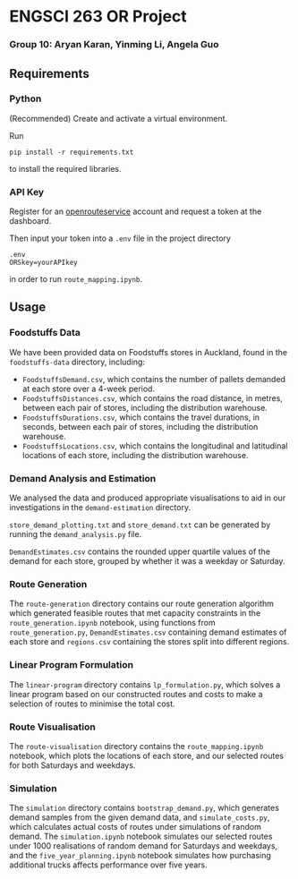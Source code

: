 # ENGSCI 263 OR Project
### Group 10: Aryan Karan, Yinming Li, Angela Guo

## Requirements
### Python
(Recommended) Create and activate a virtual environment.

Run
```
pip install -r requirements.txt
```
to install the required libraries.

### API Key
Register for an [openrouteservice](https://openrouteservice.org) account and request a token at the
dashboard.

Then input your token into a `.env` file in the project directory
```
.env
ORSkey=yourAPIkey
```
in order to run `route_mapping.ipynb`.

## Usage
### Foodstuffs Data
We have been provided data on Foodstuffs stores in Auckland, found in the `foodstuffs-data` directory, including:
- `FoodstuffsDemand.csv`, which contains the number of pallets demanded at each store over a 4-week period.
- `FoodstuffsDistances.csv`, which contains the road distance, in metres, between each pair of stores, including the distribution warehouse.
- `FoodstuffsDurations.csv`, which contains the travel durations, in seconds, between each pair of stores, including the distribution warehouse.
- `FoodstuffsLocations.csv`, which contains the longitudinal and latitudinal locations of each store, including the distribution warehouse.

### Demand Analysis and Estimation
We analysed the data and produced appropriate visualisations to aid in our investigations in the `demand-estimation` directory.

`store_demand_plotting.txt` and `store_demand.txt` can be generated by running the `demand_analysis.py` file.

`DemandEstimates.csv` contains the rounded upper quartile values of the demand for each store, grouped by whether it was a weekday or Saturday.

### Route Generation
The `route-generation` directory contains our route generation algorithm which generated feasible routes that met capacity constraints in the `route_generation.ipynb` notebook, using functions from `route_generation.py`, `DemandEstimates.csv` containing demand estimates of each store and `regions.csv` containing the stores split into different regions.

### Linear Program Formulation
The `linear-program` directory contains `lp_formulation.py`, which solves a linear program based on our constructed routes and costs to make a selection of routes to minimise the total cost.

### Route Visualisation
The `route-visualisation` directory contains the `route_mapping.ipynb` notebook, which plots the locations of each store, and our selected routes for both Saturdays and weekdays.

### Simulation
The `simulation` directory contains `bootstrap_demand.py`, which generates demand samples from the given demand data, and `simulate_costs.py`, which calculates actual costs of routes under simulations of random demand. The `simulation.ipynb` notebook simulates our selected routes under 1000 realisations of random demand for Saturdays and weekdays, and the `five_year_planning.ipynb` notebook simulates how purchasing additional trucks affects performance over five years.
